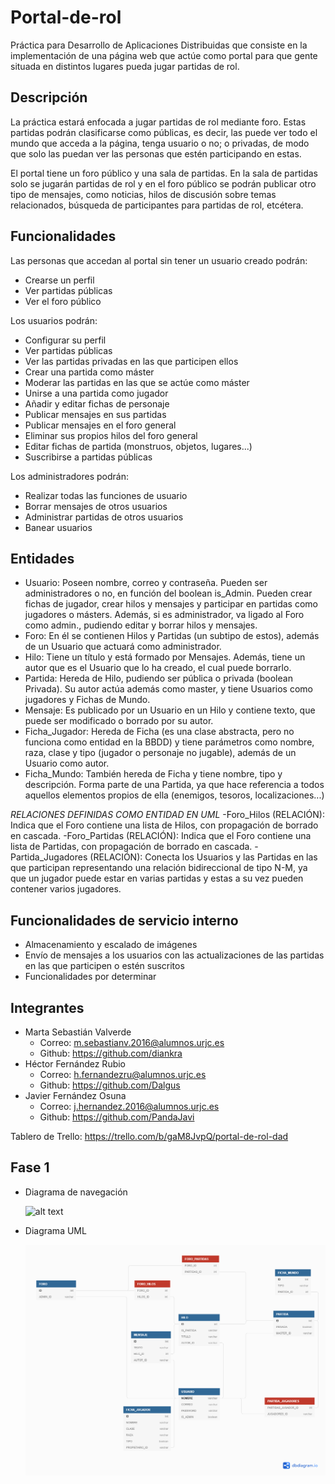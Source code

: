 # Portal-de-rol
Práctica para Desarrollo de Aplicaciones Distribuidas que consiste en la implementación de una página web que actúe como portal para que gente situada en distintos lugares pueda jugar partidas de rol.

## Descripción
La práctica estará enfocada a jugar partidas de rol mediante foro. Estas partidas podrán clasificarse como públicas, es decir, las puede ver todo el mundo que acceda a la página, tenga usuario o no; o privadas, de modo que solo las puedan ver las personas que estén participando en estas. 

El portal tiene un foro público y una sala de partidas. En la sala de partidas solo se jugarán partidas de rol y en el foro público se podrán publicar otro tipo de mensajes, como noticias, hilos de discusión sobre temas relacionados, búsqueda de participantes para partidas de rol, etcétera. 

## Funcionalidades
Las personas que accedan al portal sin tener un usuario creado podrán:
  - Crearse un perfil
  - Ver partidas públicas
  - Ver el foro público
  
Los usuarios podrán:
  - Configurar su perfil
  - Ver partidas públicas 
  - Ver las partidas privadas en las que participen ellos
  - Crear una partida como máster
  - Moderar las partidas en las que se actúe como máster
  - Unirse a una partida como jugador
  - Añadir y editar fichas de personaje
  - Publicar mensajes en sus partidas
  - Publicar mensajes en el foro general
  - Eliminar sus propios hilos del foro general
  - Editar fichas de partida (monstruos, objetos, lugares...)
  - Suscribirse a partidas públicas
  
Los administradores podrán:
  - Realizar todas las funciones de usuario
  - Borrar mensajes de otros usuarios
  - Administrar partidas de otros usuarios
  - Banear usuarios

  
## Entidades
  - Usuario: Poseen nombre, correo y contraseña. Pueden ser administradores o no, en función del boolean is_Admin. Pueden crear fichas de jugador, crear hilos y mensajes y participar en partidas como jugadores o másters. Además, si es administrador, va ligado al Foro como admin., pudiendo editar y borrar hilos y mensajes.
  - Foro: En él se contienen Hilos y Partidas (un subtipo de estos), además de un Usuario que actuará como administrador.
  - Hilo: Tiene un título y está formado por Mensajes. Además, tiene un autor que es el Usuario que lo ha creado, el cual puede borrarlo.
  - Partida: Hereda de Hilo, pudiendo ser pública o privada (boolean Privada). Su autor actúa además como master, y tiene Usuarios como jugadores y Fichas de Mundo.
  - Mensaje: Es publicado por un Usuario en un Hilo y contiene texto, que puede ser modificado o borrado por su autor.
  - Ficha_Jugador: Hereda de Ficha (es una clase abstracta, pero no funciona como entidad en la BBDD) y tiene parámetros como nombre, raza, clase y tipo (jugador o personaje no jugable), además de un Usuario como autor.
  - Ficha_Mundo: También hereda de Ficha y tiene nombre, tipo y descripción. Forma parte de una Partida, ya que hace referencia a todos aquellos elementos propios de ella (enemigos, tesoros, localizaciones...)
  
  *RELACIONES DEFINIDAS COMO ENTIDAD EN UML*
  -Foro_Hilos (RELACIÓN): Indica que el Foro contiene una lista de Hilos, con propagación de borrado en cascada.
  -Foro_Partidas (RELACIÓN): Indica que el Foro contiene una lista de Partidas, con propagación de borrado en cascada.
  -Partida_Jugadores (RELACIÓN): Conecta los Usuarios y las Partidas en las que participan representando una relación bidireccional de tipo N-M, ya que un jugador puede estar en varias partidas y estas a su vez pueden contener varios jugadores.
  
## Funcionalidades de servicio interno
  - Almacenamiento y escalado de imágenes
  - Envío de mensajes a los usuarios con las actualizaciones de las partidas en las que participen o estén suscritos
  - Funcionalidades por determinar 
  
## Integrantes
  - Marta Sebastián Valverde
      - Correo: m.sebastianv.2016@alumnos.urjc.es
      - Github: https://github.com/diankra
  - Héctor Fernández Rubio
      - Correo: h.fernandezru@alumnos.urjc.es
      - Github: https://github.com/Dalgus
  - Javier Fernández Osuna
      - Correo: j.hernandez.2016@alumnos.urjc.es
      - Github: https://github.com/PandaJavi

Tablero de Trello: https://trello.com/b/gaM8JvpQ/portal-de-rol-dad


## Fase 1


  - Diagrama de navegación
  
  
    ![alt text](https://raw.githubusercontent.com/diankra/Portal-de-rol/master/Diagrama%20de%20navegaci%C3%B3n.jpg)


  - Diagrama UML
  
    ![alt text](https://raw.githubusercontent.com/diankra/Portal-de-rol/master/modelo%20de%20datos%20fase%201/DaD%20UML%20(v2).png)
  
    


